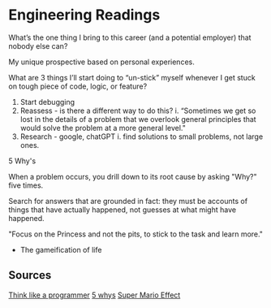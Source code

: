 # Engineering Readings

What’s the one thing I bring to this career (and a potential employer) that nobody else can? 

My unique prospective based on personal experiences.

What are 3 things I’ll start doing to “un-stick” myself whenever I get stuck on tough piece of code, logic, or feature?

1. Start debugging
2. Reassess - is there a different way to do this?
  i. “Sometimes we get so lost in the details of a problem that we overlook general principles that would solve the problem at a more general level."
3. Research - google, chatGPT
  i. find solutions to small problems, not large ones.  

5 Why's

When a problem occurs, you drill down to its root cause by asking "Why?" five times.

Search for answers that are grounded in fact: they must be accounts of things that have actually happened, not guesses at what might have happened.

"Focus on the Princess and not the pits, to stick to the task and learn more."

- The gameification of life

## Sources

[Think like a programmer](https://medium.freecodecamp.org/how-to-think-like-a-programmer-lessons-in-problem-solving-d1d8bf1de7d2)
[5 whys](https://www.mindtools.com/a3mi00v/5-whys)
[Super Mario Effect](https://www.youtube.com/watch?v=9vJRopau0g0)
[]()
